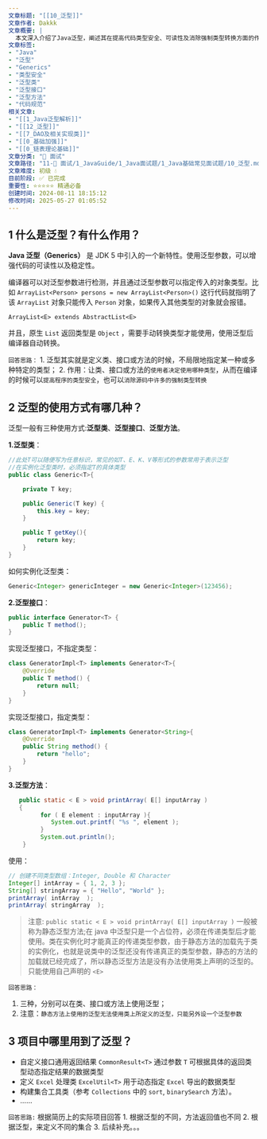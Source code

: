 ```yaml
---
文章标题: "[[10_泛型]]" 
文章作者: Dakkk
文章概要: |
  本文深入介绍了Java泛型，阐述其在提高代码类型安全、可读性及消除强制类型转换方面的作用。文章详细讲解了泛型类、泛型接口和泛型方法的三种使用方式，并提供了实际项目中的应用场景示例。
文章标签:
- "Java"
- "泛型"
- "Generics"
- "类型安全"
- "泛型类"
- "泛型接口"
- "泛型方法"
- "代码规范"
相关文章:
- "[[1_Java泛型解析]]"
- "[[12_泛型]]"
- "[[7_DAO及相关实现类]]"
- "[[0_基础加强]]"
- "[[0_链表理论基础]]"
文章分类: "🎉 面试"
文章路径: "11-🎉 面试/1_JavaGuide/1_Java面试题/1_Java基础常见面试题/10_泛型.md"
文章难度: 初级 💧
目前阶段: ✅ 已完成
重要性: ⭐⭐⭐⭐⭐ 精通必备
创建时间: 2024-08-11 18:15:12
修改时间: 2025-05-27 01:05:52
---
```


## 1 什么是泛型？有什么作用？

**Java 泛型（Generics）** 是 JDK 5 中引入的一个新特性。使用泛型参数，可以增强代码的可读性以及稳定性。

编译器可以对泛型参数进行检测，并且通过泛型参数可以指定传入的对象类型。比如 `ArrayList<Person> persons = new ArrayList<Person>()` 这行代码就指明了该 `ArrayList` 对象只能传入 `Person` 对象，如果传入其他类型的对象就会报错。

```
ArrayList<E> extends AbstractList<E>
```

并且，原生 `List` 返回类型是 `Object` ，需要手动转换类型才能使用，使用泛型后编译器自动转换。

`回答思路：`
	1. 泛型其实就是定义类、接口或方法的时候，不局限地指定某一种或多种特定的类型；
	2. 作用：让类、接口或方法的`使用者决定使用哪种类型`，从而在编译的时候可以`提高程序的类型安全`，也可以`消除源码中许多的强制类型转换`
## 2 泛型的使用方式有哪几种？

泛型一般有三种使用方式:**泛型类**、**泛型接口**、**泛型方法**。

**1.泛型类**：

```java
//此处T可以随便写为任意标识，常见的如T、E、K、V等形式的参数常用于表示泛型
//在实例化泛型类时，必须指定T的具体类型
public class Generic<T>{

    private T key;

    public Generic(T key) {
        this.key = key;
    }

    public T getKey(){
        return key;
    }
}
```

如何实例化泛型类：

```java
Generic<Integer> genericInteger = new Generic<Integer>(123456);
```

**2.泛型接口**：

```java
public interface Generator<T> {
    public T method();
}
```

实现泛型接口，不指定类型：

```java
class GeneratorImpl<T> implements Generator<T>{
    @Override
    public T method() {
        return null;
    }
}
```

实现泛型接口，指定类型：

```java
class GeneratorImpl<T> implements Generator<String>{
    @Override
    public String method() {
        return "hello";
    }
}
```

**3.泛型方法**：

```java
   public static < E > void printArray( E[] inputArray )
   {
         for ( E element : inputArray ){
            System.out.printf( "%s ", element );
         }
         System.out.println();
    }
```

使用：

```java
// 创建不同类型数组：Integer, Double 和 Character
Integer[] intArray = { 1, 2, 3 };
String[] stringArray = { "Hello", "World" };
printArray( intArray  );
printArray( stringArray  );
```

> 注意: `public static < E > void printArray( E[] inputArray )` 一般被称为静态泛型方法;在 java 中泛型只是一个占位符，必须在传递类型后才能使用。类在实例化时才能真正的传递类型参数，由于静态方法的加载先于类的实例化，也就是说类中的泛型还没有传递真正的类型参数，静态的方法的加载就已经完成了，所以静态泛型方法是没有办法使用类上声明的泛型的。只能使用自己声明的 `<E>`

`回答思路：`
1. 三种，分别可以在类、接口或方法上使用泛型；
2. 注意：`静态方法上使用的泛型无法使用类上所定义的泛型，只能另外设一个泛型参数`

## 3 项目中哪里用到了泛型？

- 自定义接口通用返回结果 `CommonResult<T>` 通过参数 `T` 可根据具体的返回类型动态指定结果的数据类型
- 定义 `Excel` 处理类 `ExcelUtil<T>` 用于动态指定 `Excel` 导出的数据类型
- 构建集合工具类（参考 `Collections` 中的 `sort`, `binarySearch` 方法）。
- ……

`回答思路:`
	根据简历上的实际项目回答
	1. 根据泛型的不同，方法返回值也不同
	2. 根据泛型，来定义不同的集合
	3. 后续补充。。。
